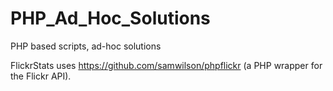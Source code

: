 # PHP_Ad_Hoc_Solutions
PHP based scripts, ad-hoc solutions

FlickrStats uses https://github.com/samwilson/phpflickr (a PHP wrapper for the Flickr API).
